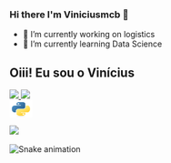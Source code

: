 ### Hi there I'm Viniciusmcb 👋

- 🔭 I’m currently working on logistics
- 🌱 I’m currently learning Data Science

## Oiii! Eu sou o Vinícius 
 <div>
  <a href="https://github.com/Viniciusmcb/Viniciusmcb">
  <img height="150em" src="https://github-readme-stats.vercel.app/api?username=Viniciusmcb&show_icons=true&theme=dark&include_all_commits=true&count_private=true"/>
  <img height="150em" src="https://github-readme-stats.vercel.app/api/top-langs/?username=Viniciusmcb&layout=compact&langs_count=7&theme=dark"/>
</div>
 <img align="center" alt="Rafa-Python" height="30" width="40" src="https://raw.githubusercontent.com/devicons/devicon/master/icons/python/python-original.svg">
<div> 
  
 <a href="https://instagram.com/viniciusmcb" target="_blank"><img src="https://img.shields.io/badge/-Instagram-%23E4405F?style=for-the-badge&logo=instagram&logoColor=white" target="_blank"></a>
 
  ![Snake animation](https://github.com/rafaballerini/Viniciusmcb/blob/output/github-contribution-grid-snake.svg)
 
</div>

 
